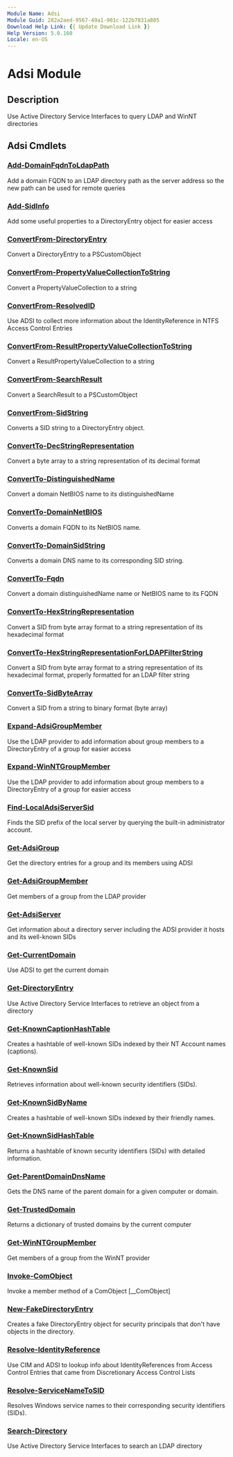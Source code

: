 ```yaml
---
Module Name: Adsi
Module Guid: 282a2aed-9567-49a1-901c-122b7831a805
Download Help Link: {{ Update Download Link }}
Help Version: 5.0.160
Locale: en-US
---
```


# Adsi Module
## Description
Use Active Directory Service Interfaces to query LDAP and WinNT directories

## Adsi Cmdlets
### [Add-DomainFqdnToLdapPath](docs\en-US/Add-DomainFqdnToLdapPath.md)
Add a domain FQDN to an LDAP directory path as the server address so the new path can be used for remote queries

### [Add-SidInfo](docs\en-US/Add-SidInfo.md)
Add some useful properties to a DirectoryEntry object for easier access

### [ConvertFrom-DirectoryEntry](docs\en-US/ConvertFrom-DirectoryEntry.md)
Convert a DirectoryEntry to a PSCustomObject

### [ConvertFrom-PropertyValueCollectionToString](docs\en-US/ConvertFrom-PropertyValueCollectionToString.md)
Convert a PropertyValueCollection to a string

### [ConvertFrom-ResolvedID](docs\en-US/ConvertFrom-ResolvedID.md)
Use ADSI to collect more information about the IdentityReference in NTFS Access Control Entries

### [ConvertFrom-ResultPropertyValueCollectionToString](docs\en-US/ConvertFrom-ResultPropertyValueCollectionToString.md)
Convert a ResultPropertyValueCollection to a string

### [ConvertFrom-SearchResult](docs\en-US/ConvertFrom-SearchResult.md)
Convert a SearchResult to a PSCustomObject

### [ConvertFrom-SidString](docs\en-US/ConvertFrom-SidString.md)
Converts a SID string to a DirectoryEntry object.

### [ConvertTo-DecStringRepresentation](docs\en-US/ConvertTo-DecStringRepresentation.md)
Convert a byte array to a string representation of its decimal format

### [ConvertTo-DistinguishedName](docs\en-US/ConvertTo-DistinguishedName.md)
Convert a domain NetBIOS name to its distinguishedName

### [ConvertTo-DomainNetBIOS](docs\en-US/ConvertTo-DomainNetBIOS.md)
Converts a domain FQDN to its NetBIOS name.

### [ConvertTo-DomainSidString](docs\en-US/ConvertTo-DomainSidString.md)
Converts a domain DNS name to its corresponding SID string.

### [ConvertTo-Fqdn](docs\en-US/ConvertTo-Fqdn.md)
Convert a domain distinguishedName name or NetBIOS name to its FQDN

### [ConvertTo-HexStringRepresentation](docs\en-US/ConvertTo-HexStringRepresentation.md)
Convert a SID from byte array format to a string representation of its hexadecimal format

### [ConvertTo-HexStringRepresentationForLDAPFilterString](docs\en-US/ConvertTo-HexStringRepresentationForLDAPFilterString.md)
Convert a SID from byte array format to a string representation of its hexadecimal format, properly formatted for an LDAP filter string

### [ConvertTo-SidByteArray](docs\en-US/ConvertTo-SidByteArray.md)
Convert a SID from a string to binary format (byte array)

### [Expand-AdsiGroupMember](docs\en-US/Expand-AdsiGroupMember.md)
Use the LDAP provider to add information about group members to a DirectoryEntry of a group for easier access

### [Expand-WinNTGroupMember](docs\en-US/Expand-WinNTGroupMember.md)
Use the LDAP provider to add information about group members to a DirectoryEntry of a group for easier access

### [Find-LocalAdsiServerSid](docs\en-US/Find-LocalAdsiServerSid.md)
Finds the SID prefix of the local server by querying the built-in administrator account.

### [Get-AdsiGroup](docs\en-US/Get-AdsiGroup.md)
Get the directory entries for a group and its members using ADSI

### [Get-AdsiGroupMember](docs\en-US/Get-AdsiGroupMember.md)
Get members of a group from the LDAP provider

### [Get-AdsiServer](docs\en-US/Get-AdsiServer.md)
Get information about a directory server including the ADSI provider it hosts and its well-known SIDs

### [Get-CurrentDomain](docs\en-US/Get-CurrentDomain.md)
Use ADSI to get the current domain

### [Get-DirectoryEntry](docs\en-US/Get-DirectoryEntry.md)
Use Active Directory Service Interfaces to retrieve an object from a directory

### [Get-KnownCaptionHashTable](docs\en-US/Get-KnownCaptionHashTable.md)
Creates a hashtable of well-known SIDs indexed by their NT Account names (captions).

### [Get-KnownSid](docs\en-US/Get-KnownSid.md)
Retrieves information about well-known security identifiers (SIDs).

### [Get-KnownSidByName](docs\en-US/Get-KnownSidByName.md)
Creates a hashtable of well-known SIDs indexed by their friendly names.

### [Get-KnownSidHashTable](docs\en-US/Get-KnownSidHashTable.md)
Returns a hashtable of known security identifiers (SIDs) with detailed information.

### [Get-ParentDomainDnsName](docs\en-US/Get-ParentDomainDnsName.md)
Gets the DNS name of the parent domain for a given computer or domain.

### [Get-TrustedDomain](docs\en-US/Get-TrustedDomain.md)
Returns a dictionary of trusted domains by the current computer

### [Get-WinNTGroupMember](docs\en-US/Get-WinNTGroupMember.md)
Get members of a group from the WinNT provider

### [Invoke-ComObject](docs\en-US/Invoke-ComObject.md)
Invoke a member method of a ComObject [__ComObject]

### [New-FakeDirectoryEntry](docs\en-US/New-FakeDirectoryEntry.md)
Creates a fake DirectoryEntry object for security principals that don't have objects in the directory.

### [Resolve-IdentityReference](docs\en-US/Resolve-IdentityReference.md)
Use CIM and ADSI to lookup info about IdentityReferences from Access Control Entries that came from Discretionary Access Control Lists

### [Resolve-ServiceNameToSID](docs\en-US/Resolve-ServiceNameToSID.md)
Resolves Windows service names to their corresponding security identifiers (SIDs).

### [Search-Directory](docs\en-US/Search-Directory.md)
Use Active Directory Service Interfaces to search an LDAP directory


